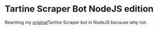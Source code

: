 # Tartine Scraper Bot NodeJS edition
Rewriting my [original](https://github.com/benchan777/tartine-scraper-bot)Tartine Scraper bot in NodeJS because why not.